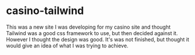 # casino-tailwind

This was a new site I was developing for my casino site and thought Tailwind was a good css framework to use, but then decided against it. However I thought the design was good. It's was not finished, but thought it would give an idea of what I was trying to achieve.
